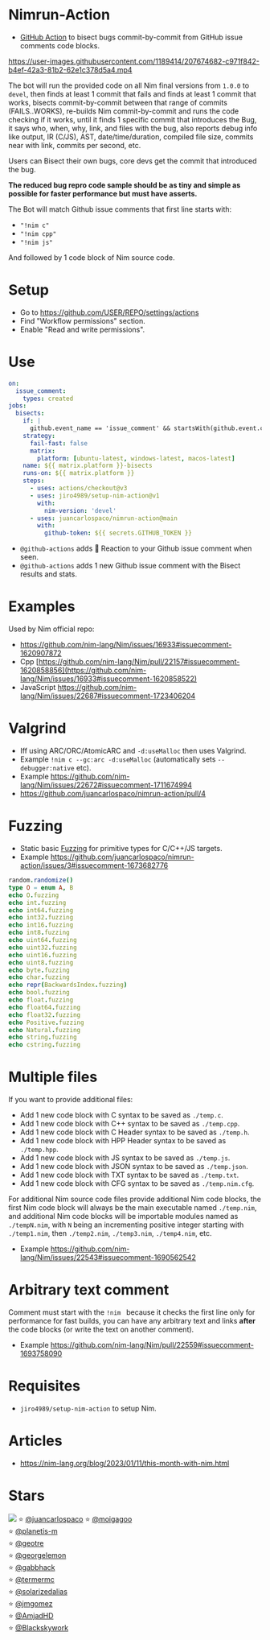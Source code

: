 # Nimrun-Action

- [GitHub Action](https://github.com/features/actions) to bisect bugs commit-by-commit from GitHub issue comments code blocks.

https://user-images.githubusercontent.com/1189414/207674682-c971f842-b4ef-42a3-81b2-62e1c378d5a4.mp4


The bot will run the provided code on all Nim final versions from `1.0.0` to `devel`,
then finds at least 1 commit that fails and finds at least 1 commit that works,
bisects commit-by-commit between that range of commits (FAILS..WORKS),
re-builds Nim commit-by-commit and runs the code checking if it works,
until it finds 1 specific commit that introduces the Bug,
it says who, when, why, link, and files with the bug,
also reports debug info like output, IR (C/JS), AST, date/time/duration,
compiled file size, commits near with link, commits per second, etc.

Users can Bisect their own bugs, core devs get the commit that introduced the bug.

**The reduced bug repro code sample should be as tiny and simple as possible for faster performance but must have asserts.**

The Bot will match Github issue comments that first line starts with:

- `"!nim c"`
- `"!nim cpp"`
- `"!nim js"`

And followed by 1 code block of Nim source code.


# Setup

- Go to https://github.com/USER/REPO/settings/actions
- Find "Workflow permissions" section.
- Enable "Read and write permissions".


# Use

```yaml
on:
  issue_comment:
    types: created
jobs:
  bisects:
    if: |
      github.event_name == 'issue_comment' && startsWith(github.event.comment.body, '!nim ') && github.event.issue.pull_request == null && github.event.comment.author_association != 'NONE'
    strategy:
      fail-fast: false
      matrix:
        platform: [ubuntu-latest, windows-latest, macos-latest]
    name: ${{ matrix.platform }}-bisects
    runs-on: ${{ matrix.platform }}
    steps:
      - uses: actions/checkout@v3
      - uses: jiro4989/setup-nim-action@v1
        with:
          nim-version: 'devel'
      - uses: juancarlospaco/nimrun-action@main
        with:
          github-token: ${{ secrets.GITHUB_TOKEN }}
```

- `@github-actions` adds :eyes: Reaction to your Github issue comment when seen.
- `@github-actions` adds 1 new Github issue comment with the Bisect results and stats.


# Examples

Used by Nim official repo:

- https://github.com/nim-lang/Nim/issues/16933#issuecomment-1620907872
- Cpp [https://github.com/nim-lang/Nim/pull/22157#issuecomment-1620858856](https://github.com/nim-lang/Nim/issues/16933#issuecomment-1620858522)
- JavaScript https://github.com/nim-lang/Nim/issues/22687#issuecomment-1723406204


# Valgrind

- Iff using ARC/ORC/AtomicARC and `-d:useMalloc` then uses Valgrind.
- Example `!nim c --gc:arc -d:useMalloc` (automatically sets `--debugger:native` etc).
- Example https://github.com/nim-lang/Nim/issues/22672#issuecomment-1711674994
- https://github.com/juancarlospaco/nimrun-action/pull/4


# Fuzzing

- Static basic [Fuzzing](https://en.wikipedia.org/wiki/Fuzzing) for primitive types for C/C++/JS targets.
- Example https://github.com/juancarlospaco/nimrun-action/issues/3#issuecomment-1673682776

```nim
random.randomize()
type O = enum A, B
echo O.fuzzing
echo int.fuzzing
echo int64.fuzzing
echo int32.fuzzing
echo int16.fuzzing
echo int8.fuzzing
echo uint64.fuzzing
echo uint32.fuzzing
echo uint16.fuzzing
echo uint8.fuzzing
echo byte.fuzzing
echo char.fuzzing
echo repr(BackwardsIndex.fuzzing)
echo bool.fuzzing
echo float.fuzzing
echo float64.fuzzing
echo float32.fuzzing
echo Positive.fuzzing
echo Natural.fuzzing
echo string.fuzzing
echo cstring.fuzzing
```


# Multiple files

If you want to provide additional files:

- Add 1 new code block with C syntax to be saved as `./temp.c`.
- Add 1 new code block with C++ syntax to be saved as `./temp.cpp`.
- Add 1 new code block with C Header syntax to be saved as `./temp.h`.
- Add 1 new code block with HPP Header syntax to be saved as `./temp.hpp`.
- Add 1 new code block with JS syntax to be saved as `./temp.js`.
- Add 1 new code block with JSON syntax to be saved as `./temp.json`.
- Add 1 new code block with TXT syntax to be saved as `./temp.txt`.
- Add 1 new code block with CFG syntax to be saved as `./temp.nim.cfg`.

For additional Nim source code files provide additional Nim code blocks,
the first Nim code block will always be the main executable named `./temp.nim`,
and additional Nim code blocks will be importable modules named as `./tempN.nim`,
with `N` being an incrementing positive integer starting with `./temp1.nim`, 
then `./temp2.nim`, `./temp3.nim`, `./temp4.nim`, etc.

- Example https://github.com/nim-lang/Nim/issues/22543#issuecomment-1690562542


# Arbitrary text comment

Comment must start with the `!nim ` because it checks the first line only for performance for fast builds,
you can have any arbitrary text and links **after** the code blocks (or write the text on another comment).

- Example https://github.com/nim-lang/Nim/pull/22559#issuecomment-1693758090


# Requisites

- `jiro4989/setup-nim-action` to setup Nim.


# Articles

- https://nim-lang.org/blog/2023/01/11/this-month-with-nim.html


<!--
# Security

- Only users with write permissions can run code (Admins and Collaborators with push permissions).
-->


# Stars

![](https://starchart.cc/juancarlospaco/nimrun-action.svg)
:star: [@juancarlospaco](https://github.com/juancarlospaco '2023-07-06')
:star: [@moigagoo](https://github.com/moigagoo '2023-07-06')	
:star: [@planetis-m](https://github.com/planetis-m '2023-07-06')	
:star: [@geotre](https://github.com/geotre '2023-07-07')	
:star: [@georgelemon](https://github.com/georgelemon '2023-07-07')	
:star: [@gabbhack](https://github.com/gabbhack '2023-07-07')	
:star: [@termermc](https://github.com/termermc '2023-07-10')	
:star: [@solarizedalias](https://github.com/solarizedalias '2023-07-15')	
:star: [@jmgomez](https://github.com/jmgomez '2023-09-19')	
:star: [@AmjadHD](https://github.com/AmjadHD '2023-09-24')	
:star: [@Blackskywork](https://github.com/Blackskywork '2023-09-30')	
